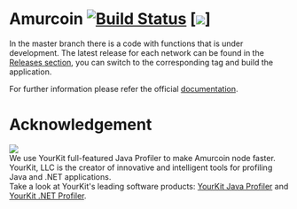 # Amurcoin [![Build Status](https://travis-ci.org/amurcoin/Amurcoin.svg?branch=master)](https://travis-ci.org/amurcoin/Amurcoin) [![](https://images.microbadger.com/badges/version/amurcoin/amurcoin-testnet.svg)]

In the master branch there is a code with functions that is under development. The latest release for each network can be found in the [Releases section](https://github.com/amurcoin/Amurcoin/releases), you can switch to the corresponding tag and build the application.

For further information please refer the official [documentation](https://docs.amurcoin.io).

# Acknowledgement

[<img src="https://www.yourkit.com/images/yklogo.png">](http://www.yourkit.com/java/profiler/index.jsp)  
We use YourKit full-featured Java Profiler to make Amurcoin node faster. YourKit, LLC is the creator of innovative and intelligent tools for profiling Java and .NET applications.    
Take a look at YourKit's leading software products: 
<a href="http://www.yourkit.com/java/profiler/index.jsp">YourKit Java Profiler</a> and
<a href="http://www.yourkit.com/.net/profiler/index.jsp">YourKit .NET Profiler</a>.
